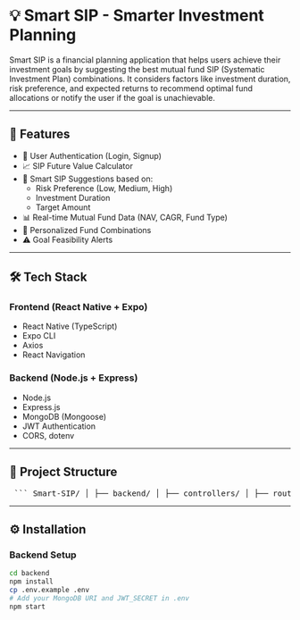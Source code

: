 # 💡 Smart SIP - Smarter Investment Planning

Smart SIP is a financial planning application that helps users achieve their investment goals by suggesting the best mutual fund SIP (Systematic Investment Plan) combinations. It considers factors like investment duration, risk preference, and expected returns to recommend optimal fund allocations or notify the user if the goal is unachievable.

---

## 🚀 Features

- 🔐 User Authentication (Login, Signup)
- 📈 SIP Future Value Calculator
- 🧠 Smart SIP Suggestions based on:
  - Risk Preference (Low, Medium, High)
  - Investment Duration
  - Target Amount
- 📊 Real-time Mutual Fund Data (NAV, CAGR, Fund Type)
- 🎯 Personalized Fund Combinations
- ⚠️ Goal Feasibility Alerts

---

## 🛠️ Tech Stack

### Frontend (React Native + Expo)
- React Native (TypeScript)
- Expo CLI
- Axios
- React Navigation

### Backend (Node.js + Express)
- Node.js
- Express.js
- MongoDB (Mongoose)
- JWT Authentication
- CORS, dotenv

---

## 📂 Project Structure
<pre> ``` Smart-SIP/ │ ├── backend/ │ ├── controllers/ │ ├── routes/ │ ├── models/ │ ├── utils/ │ └── server.js │ ├── frontend/ │ ├── components/ │ ├── screens/ │ ├── navigation/ │ ├── services/ │ └── App.tsx │ ├── README.md └── .env.example ``` </pre>

---

## ⚙️ Installation

### Backend Setup

```bash
cd backend
npm install
cp .env.example .env
# Add your MongoDB URI and JWT_SECRET in .env
npm start
